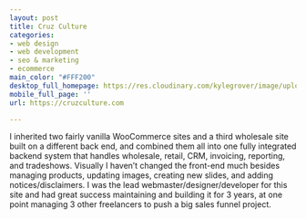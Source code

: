 ```yaml
---
layout: post
title: Cruz Culture
categories:
- web design
- web development
- seo & marketing
- ecommerce
main_color: "#FFF200"
desktop_full_homepage: https://res.cloudinary.com/kylegrover/image/upload/./v1554059630/screencapture-cruzculture-2018-04-01-08_22_43.png
mobile_full_page: ''
url: https://cruzculture.com

---
```

I inherited two fairly vanilla WooCommerce sites and a third wholesale site built on a different back end, and combined them all into one fully integrated backend system that handles wholesale, retail, CRM, invoicing, reporting, and tradeshows. Visually I haven’t changed the front-end much besides managing products, updating images, creating new slides, and adding notices/disclaimers. I was the lead webmaster/designer/developer for this site and had great success maintaining and building it for 3 years, at one point managing 3 other freelancers to push a big sales funnel project.